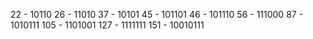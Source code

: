 22 - 10110
26 - 11010
37 - 10101
45 - 101101
46 - 101110
56 - 111000
87 - 1010111
105 - 1101001 
127 - 1111111
151 - 10010111

